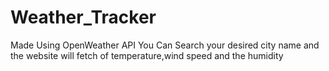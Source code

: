 # Weather_Tracker
Made Using OpenWeather API 
You Can Search your desired city name and the website will fetch of temperature,wind speed and the humidity
